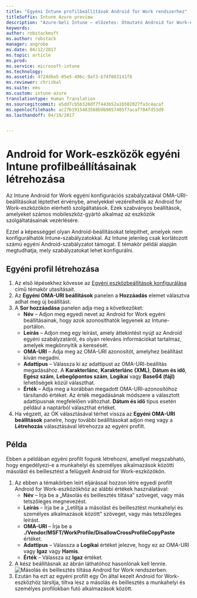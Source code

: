 ```yaml
---
title: "Egyéni Intune profilbeállítások Android for Work rendszerhez"
titleSuffix: Intune Azure preview
description: "Azure-beli Intune – előzetes: Útmutató Android for Work-eszközök egyéni Intune profilbeállításainak létrehozásához."
keywords: 
author: robstackmsft
ms.author: robstack
manager: angrobe
ms.date: 04/12/2017
ms.topic: article
ms.prod: 
ms.service: microsoft-intune
ms.technology: 
ms.assetid: 4724d6e5-05e5-496c-9af3-b74f083141f8
ms.reviewer: chrisbal
ms.suite: ems
ms.custom: intune-azure
translationtype: Human Translation
ms.sourcegitcommit: e5dd7cb5b320df7f443b52a1b502027fa3c4acaf
ms.openlocfilehash: ac27b1915483568b9b9857405f7acaf704fd53d9
ms.lasthandoff: 04/19/2017


---
```


# <a name="create-intune-custom-profile-settings-for-android-for-work-devices"></a>Android for Work-eszközök egyéni Intune profilbeállításainak létrehozása

Az Intune Android for Work egyéni konfigurációs szabályzatával OMA-URI-beállításokat léptethet érvénybe, amelyekkel vezérelhetők az Android for Work-eszközökön elérhető szolgáltatások. Ezek szabványos beállítások, amelyeket számos mobileszköz-gyártó alkalmaz az eszközök szolgáltatásainak vezérlésére.

Ezzel a képességgel olyan Android-beállításokat telepíthet, amelyek nem konfigurálhatók Intune-szabályzatokkal. Az Intune jelenleg csak korlátozott számú egyéni Android-szabályzatot támogat. E témakör példái alapján megtudhatja, mely szabályzatokat lehet konfigurálni.

## <a name="create-a-custom-profile"></a>Egyéni profil létrehozása

1. Az első lépésekhez kövesse az [Egyéni eszközbeállítások konfigurálása](/intune-azure/configure-devices/how-to-configure-custom-settings) című témakör utasításait.
2. Az **Egyéni OMA-URI beállítások** panelen a **Hozzáadás** elemet választva adhat meg új beállítást.
3. A **Sor hozzáadása** panelen adja meg a következőket:
    - **Név** – Adjon meg egyedi nevet az Android for Work egyéni beállításainak, hogy azok azonosíthatók legyenek az Intune-portálon.
    - **Leírás** – Adjon meg egy leírást, amely áttekintést nyújt az Android egyéni szabályzatáról, és olyan releváns információkat tartalmaz, amelyek megkönnyítik a keresését.
    - **OMA-URI** – Adja meg az OMA-URI azonosítót, amelyhez beállítást kíván megadni.
    - **Adattípus** – Válassza ki az adattípust az OMA-URI-beállítás megadásához. A **Karakterlánc**, **Karakterlánc (XML)**, **Dátum és idő**, **Egész szám**, **Lebegőpontos szám**, **Logikai** vagy **Base64 (fájl)** lehetőségek közül választhat.
    - **Érték** – Adja meg a korábban megadott OMA-URI-azonosítóhoz társítandó értéket. Az érték megadásának módszere a választott adattípusnak megfelelően változhat. **Dátum és idő** típus esetén például a naptárból választhat értéket.
4. Ha végzett, az OK választásával térhet vissza az **Egyéni OMA-URI beállítások** panelre, hogy további beállításokat adjon meg vagy a **Létrehozás** választásával létrehozza az egyéni profilt.


## <a name="example"></a>Példa

Ebben a példában egyéni profilt fogunk létrehozni, amellyel megszabható, hogy engedélyezi-e a munkahelyi és személyes alkalmazások közötti másolást és beillesztést a felügyelt Android for Work-eszközökön.

1. Az ebben a témakörben leírt eljárással hozzon létre egyedi profilt Android for Work-eszközökhöz az alábbi értékek használatával:
    - **Név** – Írja be a „Másolás és beillesztés tiltása” szöveget, vagy más tetszőleges megnevezést.
    - **Leírás** – Írja be a „Letiltja a másolást és beillesztést munkahelyi és személyes alkalmazások között” szöveget, vagy más tetszőleges leírást.
    - **OMA-URI** – Írja be a **./Vendor/MSFT/WorkProfile/DisallowCrossProfileCopyPaste** értéket.
    - **Adattípus** – Válassza a **Logikai** értéket jelezve, hogy ez az OMA-URI vagy **Igaz** vagy **Hamis**.
    - **Érték** – Válassza az **Igaz** értéket.
2. A kész beállításnak az ábrán láthatóhoz hasonlónak kell lennie.
![Másolás és beillesztés tiltása Android for Work rendszerben.](./media/custom-policy-afw-copy-paste.png)
3. Ezután ha ezt az egyéni profilt egy Ön által kezelt Android for Work-eszközhöz társítja, tiltva lesz a másolás és beillesztés a munkahelyi és személyes profilokban futó alkalmazások között.
